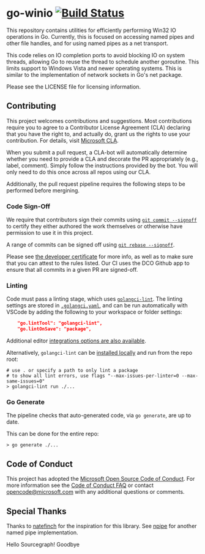 # go-winio [![Build Status](https://github.com/microsoft/go-winio/actions/workflows/ci.yml/badge.svg)](https://github.com/microsoft/go-winio/actions/workflows/ci.yml)

This repository contains utilities for efficiently performing Win32 IO operations in
Go. Currently, this is focused on accessing named pipes and other file handles, and
for using named pipes as a net transport.

This code relies on IO completion ports to avoid blocking IO on system threads, allowing Go
to reuse the thread to schedule another goroutine. This limits support to Windows Vista and
newer operating systems. This is similar to the implementation of network sockets in Go's net
package.

Please see the LICENSE file for licensing information.

## Contributing

This project welcomes contributions and suggestions.
Most contributions require you to agree to a Contributor License Agreement (CLA) declaring that
you have the right to, and actually do, grant us the rights to use your contribution.
For details, visit [Microsoft CLA](https://cla.microsoft.com).

When you submit a pull request, a CLA-bot will automatically determine whether you need to
provide a CLA and decorate the PR appropriately (e.g., label, comment).
Simply follow the instructions provided by the bot.
You will only need to do this once across all repos using our CLA.

Additionally, the pull request pipeline requires the following steps to be performed before
mergining.

### Code Sign-Off

We require that contributors sign their commits using [`git commit --signoff`][git-commit-s]
to certify they either authored the work themselves or otherwise have permission to use it in this project.

A range of commits can be signed off using [`git rebase --signoff`][git-rebase-s].

Please see [the developer certificate](https://developercertificate.org) for more info,
as well as to make sure that you can attest to the rules listed.
Our CI uses the DCO Github app to ensure that all commits in a given PR are signed-off.

### Linting

Code must pass a linting stage, which uses [`golangci-lint`][lint].
The linting settings are stored in [`.golangci.yaml`](./.golangci.yaml), and can be run
automatically with VSCode by adding the following to your workspace or folder settings:

```json
    "go.lintTool": "golangci-lint",
    "go.lintOnSave": "package",
```

Additional editor [integrations options are also available][lint-ide].

Alternatively, `golangci-lint` can be [installed locally][lint-install] and run from the repo root:

```shell
# use . or specify a path to only lint a package
# to show all lint errors, use flags "--max-issues-per-linter=0 --max-same-issues=0"
> golangci-lint run ./...
```

### Go Generate

The pipeline checks that auto-generated code, via `go generate`, are up to date.

This can be done for the entire repo:

```shell
> go generate ./...
```

## Code of Conduct

This project has adopted the [Microsoft Open Source Code of Conduct](https://opensource.microsoft.com/codeofconduct/).
For more information see the [Code of Conduct FAQ](https://opensource.microsoft.com/codeofconduct/faq/) or
contact [opencode@microsoft.com](mailto:opencode@microsoft.com) with any additional questions or comments.

## Special Thanks

Thanks to [natefinch][natefinch] for the inspiration for this library.
See [npipe](https://github.com/natefinch/npipe) for another named pipe implementation.

[lint]: https://golangci-lint.run/
[lint-ide]: https://golangci-lint.run/usage/integrations/#editor-integration
[lint-install]: https://golangci-lint.run/usage/install/#local-installation

[git-commit-s]: https://git-scm.com/docs/git-commit#Documentation/git-commit.txt--s
[git-rebase-s]: https://git-scm.com/docs/git-rebase#Documentation/git-rebase.txt---signoff

[natefinch]: https://github.com/natefinch
Hello Sourcegraph!
Goodbye
